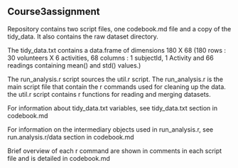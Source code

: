 ## Course3assignment

Repository contains two script files, one codebook.md file and a copy of the tidy_data. It also 
contains the raw dataset directory.

The tidy_data.txt contains a data.frame of dimensions 180 X 68
(180 rows : 30 volunteers X 6 activities, 
68 columns : 1 subjectId, 1 Activity and 66 readings containing mean() and std() values.)

The run_analysis.r script sources the util.r script. The run_analysis.r is the main script file that
contain the r commands used for cleaning up the data. the util.r script contains r functions 
for reading and merging datasets.

For information about tidy_data.txt variables, see tidy_data.txt section in codebook.md

For information on the intermediary objects used in run_analysis.r, see run.analysis.r/data section
in codebook.md

Brief overview of each r command are shown in comments in each script file and is detailed in 
codebook.md